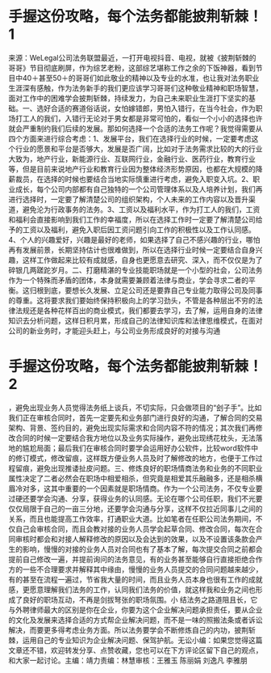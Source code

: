 # 手握这份攻略，每个法务都能披荆斩棘！1

来源：WeLegal公司法务联盟最近，一打开电视抖音、电视，就被《披荆斩棘的哥哥》节目彻底刷屏，作为综艺老粉，这部综艺堪称工作之余的下饭神器，看到节目中40＋甚至50＋的哥哥们如此敬业的精神以及专业的水准，也让我对法务职业生涯深有感触，作为法务新手的我们更应该学习哥哥们这种敬业精神和职场智慧，面对工作中的困难学会披荆斩棘，持续发力，为自己未来职业生涯打下坚实的基础。一、选好合适的赛道俗话说，女怕嫁错郎，男怕入错行，在当今社会，作为职场打工人的我们，入错行无论对于男女都是非常可怕的，看似一个小小的选择也许就会严重制约我们后续的发展。那如何选择一个合适的法务工作呢？我觉得需要从四个方面来进行综合考虑：1、发展平台，我们在选择行业的时候，一定要考虑这个行业的愿景和平台是否够大，发展是否广阔，比如对于法务需求比较的大的行业大致为，地产行业，新能源行业、互联网行业，金融行业、医药行业，教育行业等，但是目前来说地产行业和教育行业因为整体经济形势原因，也都在大规模的降薪裁员，在选择的时候也要结合当地实际慎重进行考虑，避免入职变入坑。2、职业成长，每个公司内部都有自己独特的一个公司管理体系以及人培养计划，我们再进行选择时，一定要了解清楚公司的组织架构，个人未来的工作内容以及晋升渠道，避免沦为行政事务的法务。3、工资以及福利水平，作为打工人的我们，工资和福利会直接影响到我们工作的幸福度，所以在选择工作时一定要了解清楚公司给予的工资以及福利，避免入职后因工资问题引向工作的积极性以及工作认同感。4、个人的兴趣爱好，兴趣是最好的老师，如果选择了自己不感兴趣的行业，哪怕再有发展前景，长期坚持估计也很难做到，所以在选择行业时候一定要结合自身兴趣，这样工作做起来比较有成就感，自身也更愿意去研究、深入，而不仅仅是为了碎银几两蹉跎岁月。二、打磨精湛的专业技能职场就是一个小型的社会，公司法务作为一个特殊而矛盾的团体，本身就需要兼顾着法律与商业，学会寻求二者的平衡。这归根到底，要想长久发展、立足公司还是要靠自己专业能力取得公司及同事的尊重。这将要求我们要始终保持积极向上的学习劲头，不管是各种层出不穷的法律法规还是各种花样百出的商业模式，我们都要去学习，去了解，运用自身的法律知识去分析问题，这样日积月累，形成自己的法律知识库和法律思维模式，在面对公司的新业务时，才能迎头赶上，与公司业务形成良好的对接与沟通

# 手握这份攻略，每个法务都能披荆斩棘！2

，避免出现业务人员觉得法务纸上谈兵，不切实际，只会做项目的“刽子手”。比如我们正在审核合同时，首先一定要先和业务部门进行良好的沟通，了解合同的交易架构、背景、签约目的，避免出现实际需求和合同内容不符的情况；其次我们再修改合同的时候一定要结合我方地位以及业务实际操作，避免出现绣花枕头，无法落地的尴尬局面；最后我们在审核合同时要学会运用好办公软件，比较word软件中的修订模式，修改留痕，这样既方便业务人员及时了解修改的地方，也便于工作过程留痕，避免出现推诿扯皮问题。三、修炼良好的职场情商法务和业务的不同职业属性决定了二者必然会在职场中相爱相杀，但究竟是相爱其乐融融多，还是相杀横眉冷对多，这其中重要的一个因素就是职场情商。作为一个公司法务，不仅专业要过硬还要学会沟通、分享，获得业务的认同感。无论在哪个公司任职，我们不光要仅仅局限于自己的一亩三分地，还要学会沟通与分享，这样不仅拉近同事儿之间的关系，而且也能提高工作效率，打通职业大道。比如笔者在任职公司法务期间，不仅自己会审核合同，而且会教对接的业务人员学会起草合同、修改合同，每次在合同审核时都会和对接人解释修改的原因以及会达到的效果，以及不设置该条款会产生的影响，慢慢的对接的业务人员对合同也有了基本了解，每次提交合同之前都会提前自己修改一遍，并提前询问的法务意见，有的业务甚至能够自行直接拒绝合作方的一些不合理要求并解释其中缘由，慢慢的业务人员提交的合同问题越来越少，有的甚至在流程一遍过，节省我大量的时间，而且业务人员本身也很有工作的成就感，更愿意理解我们法务的工作，认同我们法务的价值，就这样我和业务之间也形成了良好的职场互动，不再是剑拔弩张的职场氛围。小 结法务之路道阻且长，它与外聘律师最大的区别是你在企业，你要为这个企业解决问题承担责任，要从企业的文化及发展来选择合适的方式帮企业解决问题，而不是一味的照搬法条或者诉讼解决，而要更多得考虑业务方面。所以法务要学会不断修炼自己的内功，披荆斩棘，运用自己的专业知识为企业解决问题、保驾护航。无讼小编：如果您觉得这篇文章还不错，欢迎转发分享、点赞收藏，您也可以在下方评论区留下自己的观点，和大家一起讨论。主编：靖力责编：林慧审核：王雅玉 陈丽娟 刘逸凡 李雅朋

